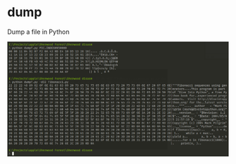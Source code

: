 # dump
Dump a file in Python

![Screenshot](https://github.com/flaith-nycd/dump/blob/master/screenshot.png)
